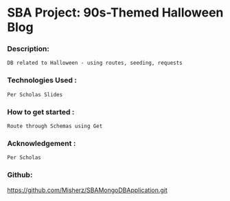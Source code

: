 # SBA Project: 90s-Themed Halloween Blog
### Description: 
    DB related to Halloween - using routes, seeding, requests

### Technologies Used :
    Per Scholas Slides


### How to get started :
    Route through Schemas using Get


### Acknowledgement :
    Per Scholas

### Github:
   https://github.com/Misherz/SBAMongoDBApplication.git
